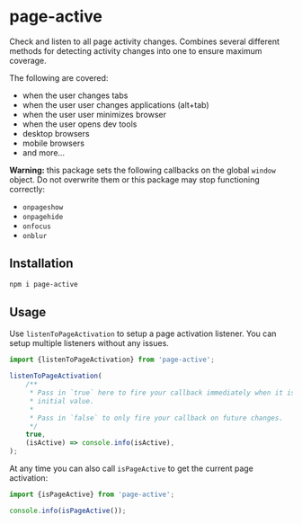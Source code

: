 # page-active

Check and listen to all page activity changes. Combines several different methods for detecting activity changes into one to ensure maximum coverage.

The following are covered:

-   when the user changes tabs
-   when the user user changes applications (alt+tab)
-   when the user user minimizes browser
-   when the user opens dev tools
-   desktop browsers
-   mobile browsers
-   and more...

**Warning:** this package sets the following callbacks on the global `window` object. Do not overwrite them or this package may stop functioning correctly:

-   `onpageshow`
-   `onpagehide`
-   `onfocus`
-   `onblur`

## Installation

```sh
npm i page-active
```

## Usage

Use `listenToPageActivation` to setup a page activation listener. You can setup multiple listeners without any issues.

<!-- example-link: src/readme-examples/listen.example.ts -->

```TypeScript
import {listenToPageActivation} from 'page-active';

listenToPageActivation(
    /**
     * Pass in `true` here to fire your callback immediately when it is hooked up so you get an
     * initial value.
     *
     * Pass in `false` to only fire your callback on future changes.
     */
    true,
    (isActive) => console.info(isActive),
);
```

At any time you can also call `isPageActive` to get the current page activation:

<!-- example-link: src/readme-examples/get-current-value.example.ts -->

```TypeScript
import {isPageActive} from 'page-active';

console.info(isPageActive());
```
